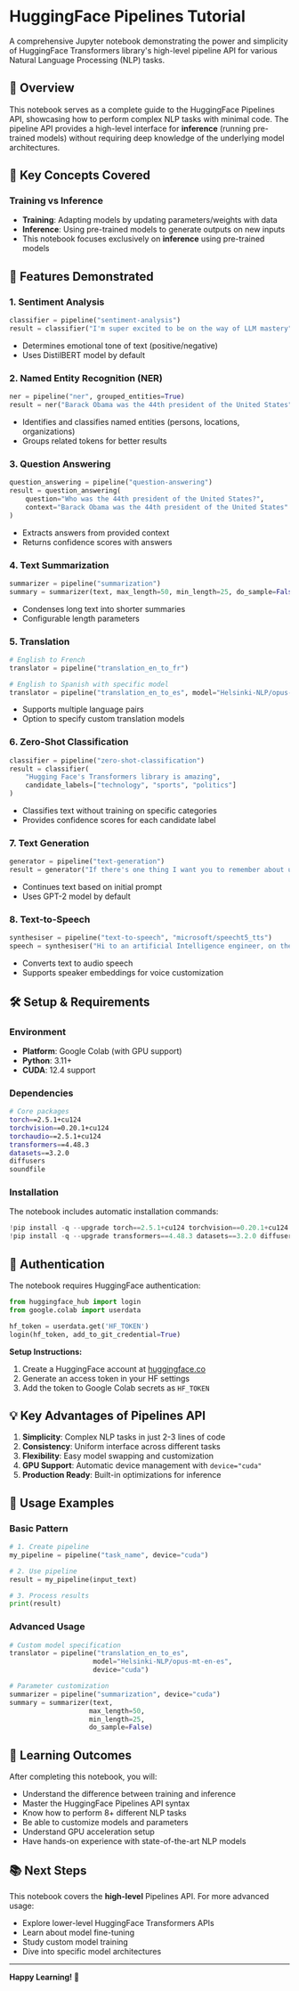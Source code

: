 # HuggingFace Pipelines Tutorial

A comprehensive Jupyter notebook demonstrating the power and simplicity of HuggingFace Transformers library's high-level pipeline API for various Natural Language Processing (NLP) tasks.

## 📖 Overview

This notebook serves as a complete guide to the HuggingFace Pipelines API, showcasing how to perform complex NLP tasks with minimal code. The pipeline API provides a high-level interface for **inference** (running pre-trained models) without requiring deep knowledge of the underlying model architectures.

## 🎯 Key Concepts Covered

### Training vs Inference

- **Training**: Adapting models by updating parameters/weights with data
- **Inference**: Using pre-trained models to generate outputs on new inputs
- This notebook focuses exclusively on **inference** using pre-trained models

## 🚀 Features Demonstrated

### 1. **Sentiment Analysis**

```python
classifier = pipeline("sentiment-analysis")
result = classifier("I'm super excited to be on the way of LLM mastery")
```

- Determines emotional tone of text (positive/negative)
- Uses DistilBERT model by default

### 2. **Named Entity Recognition (NER)**

```python
ner = pipeline("ner", grouped_entities=True)
result = ner("Barack Obama was the 44th president of the United States")
```

- Identifies and classifies named entities (persons, locations, organizations)
- Groups related tokens for better results

### 3. **Question Answering**

```python
question_answering = pipeline("question-answering")
result = question_answering(
    question="Who was the 44th president of the United States?",
    context="Barack Obama was the 44th president of the United States"
)
```

- Extracts answers from provided context
- Returns confidence scores with answers

### 4. **Text Summarization**

```python
summarizer = pipeline("summarization")
summary = summarizer(text, max_length=50, min_length=25, do_sample=False)
```

- Condenses long text into shorter summaries
- Configurable length parameters

### 5. **Translation**

```python
# English to French
translator = pipeline("translation_en_to_fr")

# English to Spanish with specific model
translator = pipeline("translation_en_to_es", model="Helsinki-NLP/opus-mt-en-es")
```

- Supports multiple language pairs
- Option to specify custom translation models

### 6. **Zero-Shot Classification**

```python
classifier = pipeline("zero-shot-classification")
result = classifier(
    "Hugging Face's Transformers library is amazing",
    candidate_labels=["technology", "sports", "politics"]
)
```

- Classifies text without training on specific categories
- Provides confidence scores for each candidate label

### 7. **Text Generation**

```python
generator = pipeline("text-generation")
result = generator("If there's one thing I want you to remember about using Hugging Face pipelines, it's")
```

- Continues text based on initial prompt
- Uses GPT-2 model by default

### 8. **Text-to-Speech**

```python
synthesiser = pipeline("text-to-speech", "microsoft/speecht5_tts")
speech = synthesiser("Hi to an artificial Intelligence engineer, on the way to mastery!")
```

- Converts text to audio speech
- Supports speaker embeddings for voice customization

## 🛠️ Setup & Requirements

### Environment

- **Platform**: Google Colab (with GPU support)
- **Python**: 3.11+
- **CUDA**: 12.4 support

### Dependencies

```bash
# Core packages
torch==2.5.1+cu124
torchvision==0.20.1+cu124
torchaudio==2.5.1+cu124
transformers==4.48.3
datasets==3.2.0
diffusers
soundfile
```

### Installation

The notebook includes automatic installation commands:

```python
!pip install -q --upgrade torch==2.5.1+cu124 torchvision==0.20.1+cu124 torchaudio==2.5.1+cu124 --index-url https://download.pytorch.org/whl/cu124
!pip install -q --upgrade transformers==4.48.3 datasets==3.2.0 diffusers
```

## 🔑 Authentication

The notebook requires HuggingFace authentication:

```python
from huggingface_hub import login
from google.colab import userdata

hf_token = userdata.get('HF_TOKEN')
login(hf_token, add_to_git_credential=True)
```

**Setup Instructions:**

1. Create a HuggingFace account at [huggingface.co](https://huggingface.co)
2. Generate an access token in your HF settings
3. Add the token to Google Colab secrets as `HF_TOKEN`

## 💡 Key Advantages of Pipelines API

1. **Simplicity**: Complex NLP tasks in just 2-3 lines of code
2. **Consistency**: Uniform interface across different tasks
3. **Flexibility**: Easy model swapping and customization
4. **GPU Support**: Automatic device management with `device="cuda"`
5. **Production Ready**: Built-in optimizations for inference

## 📝 Usage Examples

### Basic Pattern

```python
# 1. Create pipeline
my_pipeline = pipeline("task_name", device="cuda")

# 2. Use pipeline
result = my_pipeline(input_text)

# 3. Process results
print(result)
```

### Advanced Usage

```python
# Custom model specification
translator = pipeline("translation_en_to_es",
                     model="Helsinki-NLP/opus-mt-en-es",
                     device="cuda")

# Parameter customization
summarizer = pipeline("summarization", device="cuda")
summary = summarizer(text,
                    max_length=50,
                    min_length=25,
                    do_sample=False)
```

## 🎯 Learning Outcomes

After completing this notebook, you will:

- Understand the difference between training and inference
- Master the HuggingFace Pipelines API syntax
- Know how to perform 8+ different NLP tasks
- Be able to customize models and parameters
- Understand GPU acceleration setup
- Have hands-on experience with state-of-the-art NLP models

## 📚 Next Steps

This notebook covers the **high-level** Pipelines API. For more advanced usage:

- Explore lower-level HuggingFace Transformers APIs
- Learn about model fine-tuning
- Study custom model training
- Dive into specific model architectures

---

**Happy Learning! 🚀**
